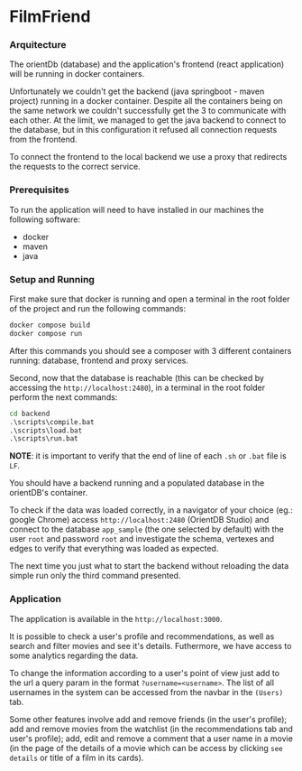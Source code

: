 # FilmFriend

### Arquitecture

The orientDb (database) and the application's frontend (react application) will be running in docker containers.

Unfortunately we couldn't get the backend (java springboot - maven project) running in a docker container. Despite all the containers being on the same network we couldn't successfully get the 3 to communicate with each other. At the limit, we managed to get the java backend to connect to the database, but in this configuration it refused all connection requests from the frontend.

To connect the frontend to the local backend we use a proxy that redirects the requests to the correct service.

### Prerequisites

To run the application will need to have installed in our machines the following software:

- docker
- maven
- java

### Setup and Running

First make sure that docker is running and open a terminal in the root folder of the project and run the following commands:

```cmd
docker compose build
docker compose run
```

After this commands you should see a composer with 3 different containers running: database, frontend and proxy services.

Second, now that the database is reachable (this can be checked by accessing the `http://localhost:2480`), in a terminal in the root folder perform the next commands:

```cmd
cd backend
.\scripts\compile.bat
.\scripts\load.bat
.\scripts\run.bat
```

**NOTE**: it is important to verify that the end of line of each `.sh` or `.bat` file is `LF`.

You should have a backend running and a populated database in the orientDB's container.

To check if the data was loaded correctly, in a navigator of your choice (eg.: google Chrome) access `http://localhost:2480` (OrientDB Studio) and connect to the database `app_sample` (the one selected by default) with the user `root` and password `root` and investigate the schema, vertexes and edges to verify that everything was loaded as expected.

The next time you just what to start the backend without reloading the data simple run only the third command presented.

### Application

The application is available in the `http://localhost:3000`.

It is possible to check a user's profile and recommendations, as well as search and filter movies and see it's details. Futhermore, we have access to some analytics regarding the data.

To change the information according to a user's point of view just add to the url a query param in the format `?username=<username>`. The list of all usernames in the system can be accessed from the navbar in the `(Users)` tab.

Some other features involve add and remove friends (in the user's profile); add and remove movies from the watchlist (in the recommendations tab and user's profile); add, edit and remove a comment that a user name in a movie (in the page of the details of a movie which can be access by clicking `see details` or title of a film in its cards).
